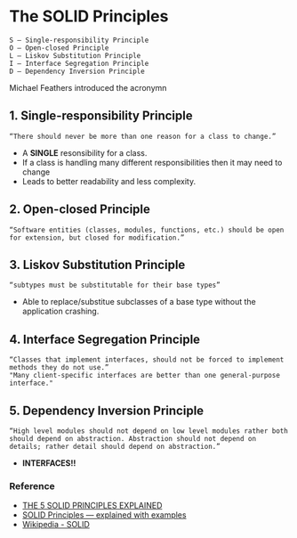 # The SOLID Principles

    S – Single-responsibility Principle
    O – Open-closed Principle
    L – Liskov Substitution Principle
    I – Interface Segregation Principle
    D – Dependency Inversion Principle

Michael Feathers introduced the acronymn

## 1. Single-responsibility Principle

    “There should never be more than one reason for a class to change.”

* A **SINGLE** resonsibility for a class.
* If a class is handling many different responsibilities then it may need to change
* Leads to better readability and less complexity.

## 2. Open-closed Principle

    “Software entities (classes, modules, functions, etc.) should be open for extension, but closed for modification.”

## 3. Liskov Substitution Principle

    “subtypes must be substitutable for their base types”

* Able to replace/substitue subclasses of a base type without the application crashing.

## 4. Interface Segregation Principle

    “Classes that implement interfaces, should not be forced to implement methods they do not use.”
    "Many client-specific interfaces are better than one general-purpose interface."

## 5. Dependency Inversion Principle

    “High level modules should not depend on low level modules rather both should depend on abstraction. Abstraction should not depend on details; rather detail should depend on abstraction.”

* **INTERFACES!!**

### Reference

* [THE 5 SOLID PRINCIPLES EXPLAINED](https://apiumhub.com/tech-blog-barcelona/solid-principles/#:~:text=The%20SOLID%20Principles%201%20Single-responsibility%20principle.%20%E2%80%9CThere%20should,3%20Liskov%20substitution%20principle.%20...%20More%20items...%20)
* [SOLID Principles — explained with examples](https://medium.com/mindorks/solid-principles-explained-with-examples-79d1ce114ace)
* [Wikipedia - SOLID](https://en.wikipedia.org/wiki/SOLID)
